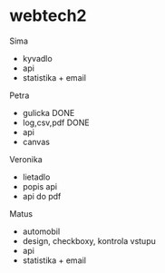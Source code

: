 # webtech2

Sima
- kyvadlo
- api
- statistika + email

Petra
- gulicka DONE
- log,csv,pdf DONE
- api
- canvas

Veronika
- lietadlo
- popis api
- api do pdf

Matus
- automobil
- design, checkboxy, kontrola vstupu
- api
- statistika + email
